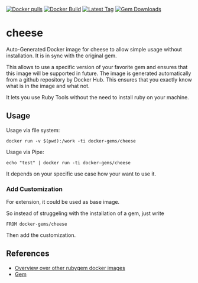 [![Docker pulls](https://img.shields.io/docker/pulls/rubygem/cheese.svg)](https://hub.docker.com/r/rubygem/cheese/)
[![Docker Build](https://img.shields.io/docker/automated/rubygem/cheese.svg)](https://hub.docker.com/r/rubygem/cheese/)
[![Latest Tag](https://img.shields.io/github/tag/docker-rubygem/cheese.svg)](https://hub.docker.com/r/rubygem/cheese/)
[![Gem Downloads](https://img.shields.io/gem/dt/cheese.svg)](https://rubygems.org/gems/cheese/)
# cheese

Auto-Generated Docker image for cheese to allow simple usage without installation.
It is in sync with the original gem.

This allows to use a specific version of your favorite gem and ensures that this image will be supported in future.
The image is generated automatically from a github repository by Docker Hub.
This ensures that you exactly know what is in the image and what not.

It lets you use Ruby Tools without the need to install ruby on your machine.

## Usage

Usage via file system:

`docker run -v $(pwd):/work -ti docker-gems/cheese`

Usage via Pipe:

`echo "test" | docker run -ti docker-gems/cheese`

It depends on your specific use case how your want to use it.

### Add Customization

For extension, it could be used as base image.

So instead of struggeling with the installation of a gem, just write

`FROM docker-gems/cheese`

Then add the customization.

## References

 - [Overview over other rubygem docker images](https://github.com/thinkbot/docker-rubygem)
 - [Gem](https://rubygems.org/gems/cheese/)
